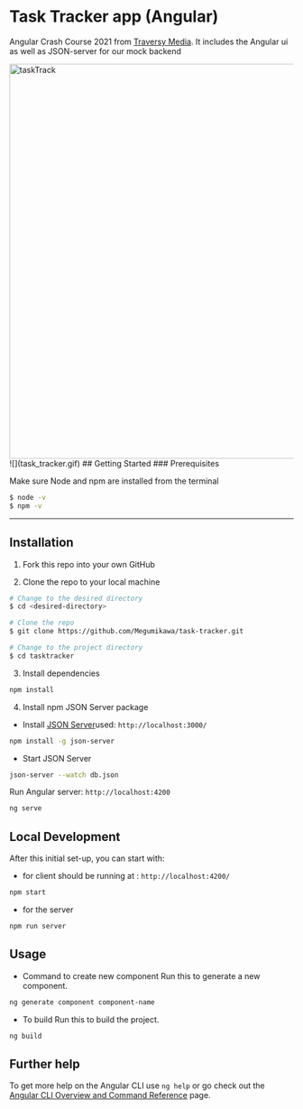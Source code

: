 # Task Tracker app (Angular)

Angular Crash Course 2021 from [Traversy Media](https://www.youtube.com/watch?v=3dHNOWTI7H8&list=WL&index=41&t=3673s).
It includes the Angular ui as well as JSON-server for our mock backend

<img src="https://github.com/megumikawa/fend-capstone-travel-app/blob/master/task_tracker.gif" alt="taskTrack" width="700px">
![](task_tracker.gif)
## Getting Started
### Prerequisites

Make sure Node and npm are installed from the terminal

```bash
$ node -v
$ npm -v
```

---
## Installation

1. Fork this repo into your own GitHub

2. Clone the repo to your local machine

```bash
# Change to the desired directory
$ cd <desired-directory>

# Clone the repo
$ git clone https://github.com/Megumikawa/task-tracker.git

# Change to the project directory
$ cd tasktracker
```

3. Install dependencies

```bash
npm install
```

4. Install npm JSON Server package
- Install [JSON Server](https://www.npmjs.com/package/json-server)used: `http://localhost:3000/`
```bash
npm install -g json-server
```

- Start JSON Server
```bash
json-server --watch db.json
```


Run Angular server: `http://localhost:4200`

```bash
ng serve
```

## Local Development

After this initial set-up, you can start with:
- for client should be running at : `http://localhost:4200/`
```bash
npm start
```
- for the server
```bash
npm run server 
```




## Usage

- Command to create new component
Run this to generate a new component. 
```bash
ng generate component component-name
```

- To build
Run this to build the project. 
```bash
ng build
```



## Further help

To get more help on the Angular CLI use `ng help` or go check out the [Angular CLI Overview and Command Reference](https://angular.io/cli) page.
